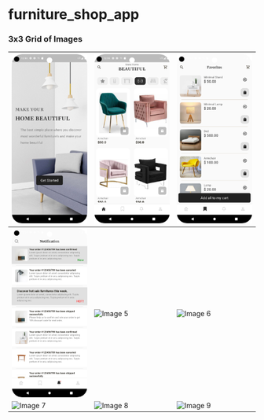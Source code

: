 # furniture_shop_app


### 3x3 Grid of Images

| ![Onboarding Page](https://github.com/ParimSsme/furniture_shop_app/blob/main/readme_images/onboarding.png) | ![Home Page](https://github.com/ParimSsme/furniture_shop_app/blob/main/readme_images/home.png) | ![Favourites Page](https://github.com/ParimSsme/furniture_shop_app/blob/main/readme_images/favourites.png) |
|--------------------------------------------|--------------------------------------------|--------------------------------------------|
| ![Notifications Page](https://github.com/ParimSsme/furniture_shop_app/blob/main/readme_images/notifications.png) | ![Image 5](https://via.placeholder.com/150) | ![Image 6](https://via.placeholder.com/150) |
| ![Image 7](https://via.placeholder.com/150) | ![Image 8](https://via.placeholder.com/150) | ![Image 9](https://via.placeholder.com/150) |

